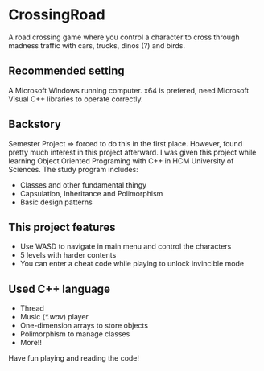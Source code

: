 # CrossingRoad
A road crossing game where you control a character to cross through madness traffic with cars, trucks, dinos (?) and birds.
## Recommended setting
A Microsoft Windows running computer. x64 is prefered, need Microsoft Visual C++ libraries to operate correctly.
## Backstory
Semester Project => forced to do this in the first place. However, found pretty much interest in this project afterward.
I was given this project while learning Object Oriented Programing with C++ in HCM University of Sciences. The study program includes:
 - Classes and other fundamental thingy
 - Capsulation, Inheritance and Polimorphism
 - Basic design patterns

## This project features
 - Use WASD to navigate in main menu and control the characters
 - 5 levels with harder contents
 - You can enter a cheat code while playing to unlock invincible mode
 
 ## Used C++ language
  - Thread
  - Music (*\*.wav*) player
  - One-dimension arrays to store objects
  - Polimorphism to manage classes
  - More!!
  
 Have fun playing and reading the code!
